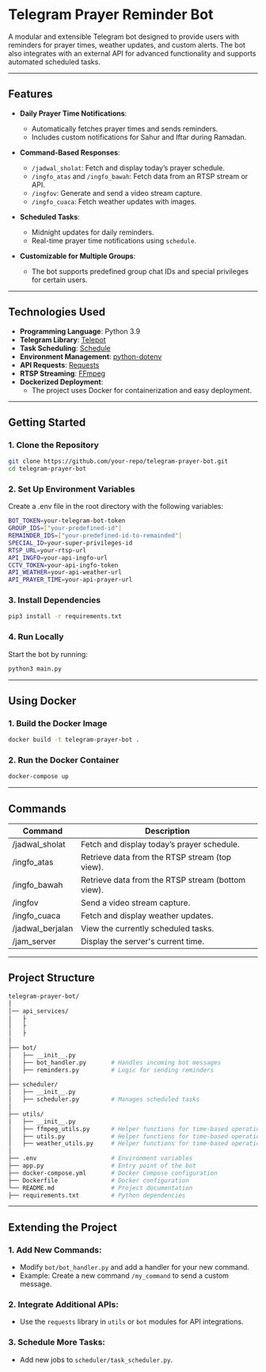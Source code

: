 # **Telegram Prayer Reminder Bot**

A modular and extensible Telegram bot designed to provide users with reminders for prayer times, weather updates, and custom alerts. The bot also integrates with an external API for advanced functionality and supports automated scheduled tasks.

---

## **Features**

- **Daily Prayer Time Notifications**:
  - Automatically fetches prayer times and sends reminders.
  - Includes custom notifications for Sahur and Iftar during Ramadan.

- **Command-Based Responses**:
  - `/jadwal_sholat`: Fetch and display today’s prayer schedule.
  - `/ingfo_atas` and `/ingfo_bawah`: Fetch data from an RTSP stream or API.
  - `/ingfov`: Generate and send a video stream capture.
  - `/ingfo_cuaca`: Fetch weather updates with images.

- **Scheduled Tasks**:
  - Midnight updates for daily reminders.
  - Real-time prayer time notifications using `schedule`.

- **Customizable for Multiple Groups**:
  - The bot supports predefined group chat IDs and special privileges for certain users.

---

## **Technologies Used**

- **Programming Language**: Python 3.9
- **Telegram Library**: [Telepot](https://github.com/nickoala/telepot)
- **Task Scheduling**: [Schedule](https://schedule.readthedocs.io/en/stable/)
- **Environment Management**: [python-dotenv](https://pypi.org/project/python-dotenv/)
- **API Requests**: [Requests](https://pypi.org/project/requests/)
- **RTSP Streaming**: [FFmpeg](https://ffmpeg.org/)
- **Dockerized Deployment**:
  - The project uses Docker for containerization and easy deployment.

---

## **Getting Started**

### **1. Clone the Repository**
```bash
git clone https://github.com/your-repo/telegram-prayer-bot.git
cd telegram-prayer-bot
```

### **2. Set Up Environment Variables**
Create a .env file in the root directory with the following variables:
```bash
BOT_TOKEN=your-telegram-bot-token
GROUP_IDS=["your-predefined-id"]
REMAINDER_IDS=["your-predefined-id-to-remainded"]
SPECIAL_ID=your-super-privileges-id
RTSP_URL=your-rtsp-url
API_INGFO=your-api-ingfo-url
CCTV_TOKEN=your-api-ingfo-token
API_WEATHER=your-api-weather-url
API_PRAYER_TIME=your-api-prayer-url
```

### **3. Install Dependencies**
```bash
pip3 install -r requirements.txt
```

### **4. Run Locally**
Start the bot by running:
```bash
python3 main.py
```

---
## **Using Docker**

### **1. Build the Docker Image**
```bash
docker build -t telegram-prayer-bot .
```

### **2. Run the Docker Container**
```bash
docker-compose up
```

---

## **Commands**

| Command | Description |
| -------- | ------- |
| /jadwal_sholat | Fetch and display today’s prayer schedule. |
| /ingfo_atas | Retrieve data from the RTSP stream (top view). |
| /ingfo_bawah | Retrieve data from the RTSP stream (bottom view). |
| /ingfov | Send a video stream capture. |
| /ingfo_cuaca | Fetch and display weather updates. |
| /jadwal_berjalan | View the currently scheduled tasks. |
| /jam_server | Display the server's current time. |

---

## **Project Structure**

```bash
telegram-prayer-bot/
│
│── api_services/
│   ├
│   ├
│   ├
│
├── bot/
│   ├── __init__.py
│   ├── bot_handler.py       # Handles incoming bot messages
│   ├── reminders.py         # Logic for sending reminders
│
├── scheduler/
│   ├── __init__.py
│   ├── scheduler.py         # Manages scheduled tasks
│
├── utils/
│   ├── __init__.py
│   ├── ffmpeg_utils.py      # Helper functions for time-based operations
│   ├── utils.py             # Helper functions for time-based operations
│   ├── weather_utils.py     # Helper functions for time-based operations
│
├── .env                     # Environment variables
├── app.py                   # Entry point of the bot
├── docker-compose.yml       # Docker Compose configuration
├── Dockerfile               # Docker configuration
└── README.md                # Project documentation
├── requirements.txt         # Python dependencies
```

---

## **Extending the Project**

### **1. Add New Commands:**
- Modify `bot/bot_handler.py` and add a handler for your new command.
- Example: Create a new command `/my_command` to send a custom message.

### **2. Integrate Additional APIs:**
- Use the `requests` library in `utils` or `bot` modules for API integrations.

### **3. Schedule More Tasks:**
- Add new jobs to `scheduler/task_scheduler.py`.
